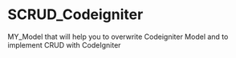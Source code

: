 # SCRUD_Codeigniter
MY_Model  that will help you to overwrite Codeigniter Model and to implement CRUD with CodeIgniter
